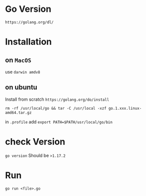 # Go Version
`https://golang.org/dl/`
# Installation 
## on `MacOS`
use `darwin amdv8`

## on ubuntu
Install from scratch
`https://golang.org/do/install`

`rm -rf /usr/local/go && tar -C /usr/local -xzf go.1.xxx.linux-amd64.tar.gz`

in `.profile`
add `export PATH=$PATH/usr/local/go/bin`


# check Version
`go version`
Should be `>1.17.2`

# Run
`go run <file>.go`

